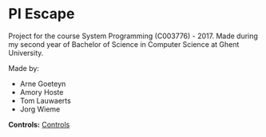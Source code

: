 # PI Escape
Project for the course System Programming (C003776) - 2017. Made during my second year of Bachelor of Science in Computer Science at Ghent University.

Made by:
- Arne Goeteyn
- Amory Hoste
- Tom Lauwaerts
- Jorg Wieme

**Controls:** [Controls](controls.md)
